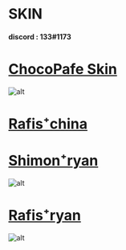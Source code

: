 # SKIN
#### discord : 133#1173
# [ChocoPafe Skin](https://mega.nz/file/llkgSQhL#44Xt0Tcqx4Q-SiAhQ4fYqYQdvYt8StdoQD0iaLVsIEQ)
![alt](https://i.imgur.com/CAkPhvu.png)

# [Rafis⁺china](https://mega.nz/file/5kliyLJY#5zLeoQIk9txkl7pdva9FfR1_ae2u5p2li8RvTZYn_Go)


# [Shimon⁺ryan](https://mega.nz/file/RglSCYxB#0sNLObj4GCMDyMYa8pW2ovtMRS-py00n-04eX2Ysy8M)
![alt](https://i.imgur.com/LNgZKMb.png)

# [Rafis⁺ryan](https://mega.nz/file/k0N2UIDa#DIw9p94lBVBL7dw0-4QcLZBucR-zV_r3XRc55vUa0F8)
![alt](https://i.imgur.com/93J7VGW.png)





